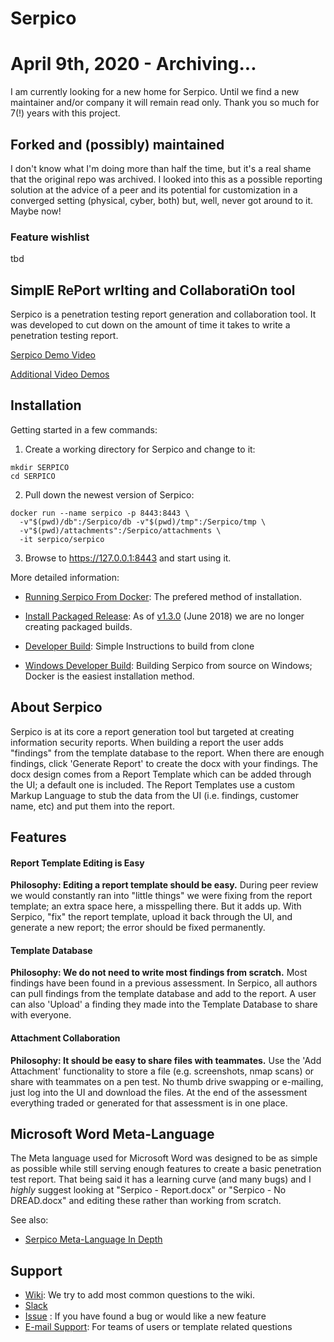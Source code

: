 # Serpico

# April 9th, 2020 - Archiving...

I am currently looking for a new home for Serpico. Until we find a new maintainer and/or company it will remain read only. Thank you so much for 7(!) years with this project. 

## Forked and (possibly) maintained

I don't know what I'm doing more than half the time, but it's a real shame that the original repo was archived. I looked into this as a possible reporting solution at the advice of a peer and its potential for customization in a converged setting (physical, cyber, both) but, well, never got around to it. Maybe now!

### Feature wishlist

tbd

## SimplE RePort wrIting and CollaboratiOn tool
Serpico is a penetration testing report generation and collaboration tool. It was developed to cut down on the amount of time it takes to write a penetration testing report.

[Serpico Demo Video](https://www.youtube.com/watch?v=Sj7DkaQyx5o)

[Additional Video Demos](https://github.com/SerpicoProject/Serpico/wiki#online-demo)

## Installation

Getting started in a few commands:

1. Create a working directory for Serpico and change to it:
```
mkdir SERPICO
cd SERPICO
```

2. Pull down the newest version of Serpico:
```
docker run --name serpico -p 8443:8443 \
  -v"$(pwd)/db":/Serpico/db -v"$(pwd)/tmp":/Serpico/tmp \
  -v"$(pwd)/attachments":/Serpico/attachments \
  -it serpico/serpico
```

3. Browse to https://127.0.0.1:8443 and start using it.


More detailed information:

* [Running Serpico From Docker](https://github.com/SerpicoProject/Serpico/wiki/Running-Serpico-From-Docker): The prefered method of installation. 

* [Install Packaged Release](https://github.com/SerpicoProject/Serpico/releases): As of [v1.3.0](https://github.com/SerpicoProject/Serpico/releases/tag/1.3.0) (June 2018) we are no longer creating packaged builds.

* [Developer Build](https://github.com/SerpicoProject/Serpico/wiki/Developer-Build): Simple Instructions to build from clone

* [Windows Developer Build](https://github.com/SerpicoProject/Serpico/wiki/Windows-Installation): Building Serpico from source on Windows; Docker is the easiest installation method.

## About Serpico
Serpico is at its core a report generation tool but targeted at creating information security reports. When building a report the user adds "findings" from the template database to the report. When there are enough findings, click 'Generate Report' to create the docx with your findings. The docx design comes from a Report Template which can be added through the UI; a default one is included. The Report Templates use a custom Markup Language to stub the data from the UI (i.e. findings, customer name, etc) and put them into the report.

## Features
#### Report Template Editing is Easy
**Philosophy: Editing a report template should be easy.**
During peer review we would constantly ran into "little things" we were fixing from the report template; an extra space here, a misspelling there. But it adds up. With Serpico, "fix" the report template, upload it back through the UI, and generate a new report; the error should be fixed permanently.

#### Template Database
**Philosophy: We do not need to write most findings from scratch.**
Most findings have been found in a previous assessment. In Serpico, all authors can pull findings from the template database and add to the report. A user can also 'Upload' a finding they made into the Template Database to share with everyone.

#### Attachment Collaboration
**Philosophy: It should be easy to share files with teammates.**
Use the 'Add Attachment' functionality to store a file (e.g. screenshots, nmap scans) or share with teammates on a pen test. No thumb drive swapping or e-mailing, just log into the UI and download the files. At the end of the assessment everything traded or generated for that assessment is in one place.


## Microsoft Word Meta-Language
The Meta language used for Microsoft Word was designed to be as simple as possible while still serving enough features to create a basic penetration test report.  That being said it has a learning curve (and many bugs) and I _highly_ suggest looking at "Serpico - Report.docx" or "Serpico - No DREAD.docx" and editing these rather than working from scratch.

See also:

* [Serpico Meta-Language In Depth](https://github.com/SerpicoProject/Serpico/wiki/Serpico-Meta-Language-In-Depth)


## Support
* [Wiki](https://github.com/MooseDojo/Serpico/wiki): We try to add most common questions to the wiki.
* [Slack](https://serpicoproject.slack.com)
* [Issue](https://github.com/SerpicoProject/Serpico/issues/new) : If you have found a bug or would like a new feature
* [E-mail Support](https://www.serpicoproject.com/support/): For teams of users or template related questions

